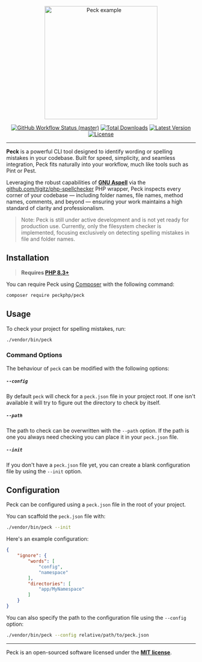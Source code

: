 
<p align="center">
    <img src="https://raw.githubusercontent.com/peckphp/peck/main/docs/logo.png" alt="Peck example" height="300">
    <p align="center">
        <a href="https://github.com/peckphp/peck/actions"><img alt="GitHub Workflow Status (master)" src="https://img.shields.io/github/actions/workflow/status/peckphp/peck/tests.yml"></a>
        <a href="https://packagist.org/packages/peckphp/peck"><img alt="Total Downloads" src="https://img.shields.io/packagist/dt/peckphp/peck"></a>
        <a href="https://packagist.org/packages/peckphp/peck"><img alt="Latest Version" src="https://img.shields.io/packagist/v/peckphp/peck"></a>
        <a href="https://packagist.org/packages/peckphp/peck"><img alt="License" src="https://img.shields.io/packagist/l/peckphp/peck"></a>
    </p>
</p>

------
**Peck** is a powerful CLI tool designed to identify wording or spelling mistakes in your codebase. Built for speed, simplicity, and seamless integration, Peck fits naturally into your workflow, much like tools such as Pint or Pest.

Leveraging the robust capabilities of **[GNU Aspell](https://en.wikipedia.org/wiki/GNU_Aspell)** via the [github.com/tigitz/php-spellchecker](https://github.com/tigitz/php-spellchecker) PHP wrapper, Peck inspects every corner of your codebase — including folder names, file names, method names, comments, and beyond — ensuring your work maintains a high standard of clarity and professionalism.

> Note: Peck is still under active development and is not yet ready for production use. Currently, only the filesystem checker is implemented, focusing exclusively on detecting spelling mistakes in file and folder names.

## Installation

> **Requires [PHP 8.3+](https://php.net/releases/)**

You can require Peck using [Composer](https://getcomposer.org) with the following command:

```bash
composer require peckphp/peck
```

## Usage

To check your project for spelling mistakes, run:

```bash
./vendor/bin/peck
```

### Command Options

The behaviour of `peck` can be modified with the following options:

##### `--config`

By default `peck` will check for a `peck.json` file in your project root. If one isn't available it will try to figure
out the directory to check by itself.

##### `--path`

The path to check can be overwritten with the `--path` option. If the path is one you always need checking you
can place it in your `peck.json` file. 

##### `--init`

If you don't have a `peck.json` file yet, you can create a blank configuration file by using the `--init` option.

## Configuration

Peck can be configured using a `peck.json` file in the root of your project. 

You can scaffold the `peck.json` file with:
```bash
./vendor/bin/peck --init
```

Here's an example configuration:

```json
{
    "ignore": {
        "words": [
            "config",
            "namespace"
        ],
        "directories": [
            "app/MyNamespace"
        ]
    }
}
```

You can also specify the path to the configuration file using the `--config` option:

```bash
./vendor/bin/peck --config relative/path/to/peck.json
```

---

Peck is an open-sourced software licensed under the **[MIT license](https://opensource.org/licenses/MIT)**.
